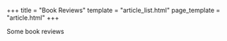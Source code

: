 +++
title = "Book Reviews"
template = "article_list.html"
page_template = "article.html"
+++

Some book reviews
